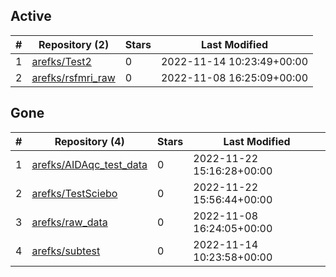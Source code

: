 ## Active
| # | Repository (2) | Stars | Last Modified |
| --- | --- | --- | --- |
| 1 | [arefks/Test2](https://gin.g-node.org/arefks/Test2) | 0 | 2022-11-14 10:23:49+00:00 |
| 2 | [arefks/rsfmri_raw](https://gin.g-node.org/arefks/rsfmri_raw) | 0 | 2022-11-08 16:25:09+00:00 |

## Gone
| # | Repository (4) | Stars | Last Modified |
| --- | --- | --- | --- |
| 1 | [arefks/AIDAqc_test_data](https://gin.g-node.org/arefks/AIDAqc_test_data) | 0 | 2022-11-22 15:16:28+00:00 |
| 2 | [arefks/TestSciebo](https://gin.g-node.org/arefks/TestSciebo) | 0 | 2022-11-22 15:56:44+00:00 |
| 3 | [arefks/raw_data](https://gin.g-node.org/arefks/raw_data) | 0 | 2022-11-08 16:24:05+00:00 |
| 4 | [arefks/subtest](https://gin.g-node.org/arefks/subtest) | 0 | 2022-11-14 10:23:58+00:00 |
